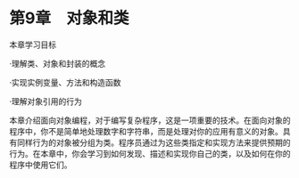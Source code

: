    

# 第9章　对象和类

本章学习目标

·理解类、对象和封装的概念

·实现实例变量、方法和构造函数

·理解对象引用的行为

本章介绍面向对象编程，对于编写复杂程序，这是一项重要的技术。在面向对象的程序中，你不是简单地处理数字和字符串，而是处理对你的应用有意义的对象。具有同样行为的对象被分组为类。程序员通过为这些类指定和实现方法来提供预期的行为。在本章中，你会学习到如何发现、描述和实现你自己的类，以及如何在你的程序中使用它们。